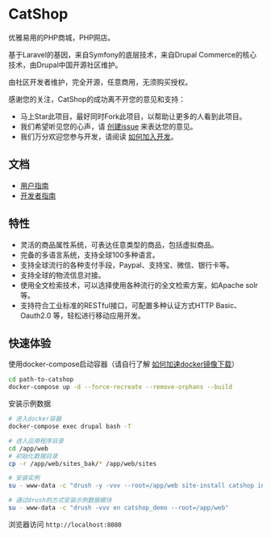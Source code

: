 # CatShop
优雅易用的PHP商城，PHP网店。 

基于Laravel的基因，来自Symfony的底层技术，来自Drupal Commerce的核心技术，由Drupal中国开源社区维护。

由社区开发者维护，完全开源，任意商用，无须购买授权。

感谢您的关注，CatShop的成功离不开您的意见和支持：
- 马上Star此项目，最好同时Fork此项目，以帮助让更多的人看到此项目。
- 我们希望听见您的心声，请 [创建issue](https://github.com/catworking/catshop/issues/new) 来表达您的意见。
- 我们万分欢迎您参与开发，请阅读 [如何加入开发]()。 

## 文档
- [用户指南](docs/user-guide/index.md)
- [开发者指南](docs/dev-guide/index.md)

## 特性
- 灵活的商品属性系统，可表达任意类型的商品，包括虚拟商品。
- 完备的多语言系统，支持全球100多种语言。
- 支持全球流行的各种支付手段，Paypal、支持宝、微信、银行卡等。
- 支持全球的物流信息对接。
- 使用全文检索技术，可以选择使用各种流行的全文检索方案，如Apache solr等。
- 支持符合工业标准的RESTful接口，可配置多种认证方式HTTP Basic、Oauth2.0 等，轻松进行移动应用开发。

## 快速体验

使用docker-compose启动容器（请自行了解 [如何加速docker镜像下载](https://www.baidu.com/s?wd=docker%E5%8A%A0%E9%80%9F)）
```bash
cd path-to-catshop
docker-compose up -d --force-recreate --remove-orphans --build
```

安装示例数据
```bash
# 进入docker容器
docker-compose exec drupal bash -T

# 进入应用程序目录
cd /app/web
# 初始化数据目录
cp -r /app/web/sites_bak/* /app/web/sites

# 安装实例
su - www-data -c "drush -y -vvv --root=/app/web site-install catshop install_configure_form.site_default_country=CN install_configure_form.enable_update_status_emails=NULL --db-url=mysql://root:123@db:3306/drupal --account-name=admin --account-pass=123 --account-mail=164713332@qq.com --site-name=测试网站 --locale=zh-hans"

# 通过drush的方式安装示例数据模块
su - www-data -c "drush -vvv en catshop_demo --root=/app/web"
```

浏览器访问 `http://localhost:8080`